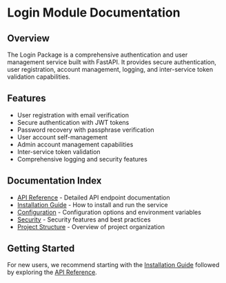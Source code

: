# Login Module Documentation

## Overview
The Login Package is a comprehensive authentication and user management service built with FastAPI. It provides secure authentication, user registration, account management, logging, and inter-service token validation capabilities.

## Features
- User registration with email verification
- Secure authentication with JWT tokens
- Password recovery with passphrase verification
- User account self-management
- Admin account management capabilities
- Inter-service token validation
- Comprehensive logging and security features

## Documentation Index
- [API Reference](./api_reference.md) - Detailed API endpoint documentation
- [Installation Guide](./installation.md) - How to install and run the service
- [Configuration](./configuration.md) - Configuration options and environment variables
- [Security](./security.md) - Security features and best practices
- [Project Structure](./structure.md) - Overview of project organization

## Getting Started
For new users, we recommend starting with the [Installation Guide](./installation.md) followed by exploring the [API Reference](./api_reference.md).
